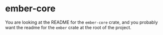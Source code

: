 # ember-core
You are looking at the README for the `ember-core` crate, and you probably want the readme for the `ember` crate at the root of the project.  
